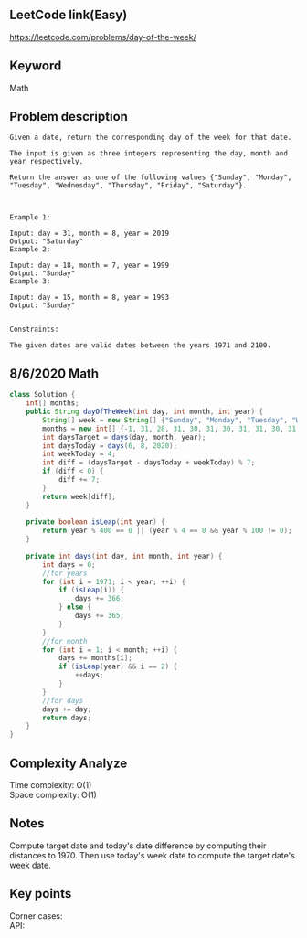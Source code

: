## LeetCode link(Easy)
https://leetcode.com/problems/day-of-the-week/

## Keyword
Math

## Problem description
```
Given a date, return the corresponding day of the week for that date.

The input is given as three integers representing the day, month and year respectively.

Return the answer as one of the following values {"Sunday", "Monday", "Tuesday", "Wednesday", "Thursday", "Friday", "Saturday"}.

 

Example 1:

Input: day = 31, month = 8, year = 2019
Output: "Saturday"
Example 2:

Input: day = 18, month = 7, year = 1999
Output: "Sunday"
Example 3:

Input: day = 15, month = 8, year = 1993
Output: "Sunday"
 

Constraints:

The given dates are valid dates between the years 1971 and 2100.
```
## 8/6/2020 Math

```java
class Solution {
    int[] months;
    public String dayOfTheWeek(int day, int month, int year) {
        String[] week = new String[] {"Sunday", "Monday", "Tuesday", "Wednesday", "Thursday", "Friday", "Saturday"};
        months = new int[] {-1, 31, 28, 31, 30, 31, 30, 31, 31, 30, 31, 30, 31};
        int daysTarget = days(day, month, year);
        int daysToday = days(6, 8, 2020);
        int weekToday = 4;
        int diff = (daysTarget - daysToday + weekToday) % 7;
        if (diff < 0) {
            diff += 7;
        }
        return week[diff];
    }
    
    private boolean isLeap(int year) {
        return year % 400 == 0 || (year % 4 == 0 && year % 100 != 0);
    }
    
    private int days(int day, int month, int year) {
        int days = 0;
        //for years
        for (int i = 1971; i < year; ++i) {
            if (isLeap(i)) {
                days += 366;
            } else {
                days += 365;
            }
        }
        //for month
        for (int i = 1; i < month; ++i) {
            days += months[i];
            if (isLeap(year) && i == 2) {
                ++days;
            }
        }
        //for days
        days += day;
        return days;
    }
}
```

## Complexity Analyze
Time complexity: O(1)\
Space complexity: O(1)

## Notes
Compute target date and today's date difference by computing their distances to 1970. Then use today's week date to compute the target date's week date.

## Key points
Corner cases: \
API:
